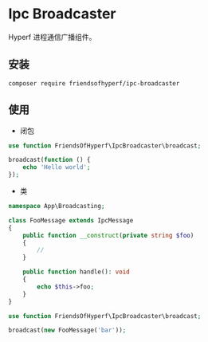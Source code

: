 # Ipc Broadcaster

Hyperf 进程通信广播组件。

## 安装

```shell
composer require friendsofhyperf/ipc-broadcaster
```

## 使用

- 闭包

```php
use function FriendsOfHyperf\IpcBroadcaster\broadcast;

broadcast(function () {
    echo 'Hello world';
});
```

- 类

```php
namespace App\Broadcasting;

class FooMessage extends IpcMessage
{
    public function __construct(private string $foo)
    {
        //
    }

    public function handle(): void
    {
        echo $this->foo;
    }
}

use function FriendsOfHyperf\IpcBroadcaster\broadcast;

broadcast(new FooMessage('bar'));

```
